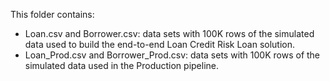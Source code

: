 This folder contains:
- Loan.csv and Borrower.csv: data sets with 100K rows of the simulated data used to build the end-to-end Loan Credit Risk Loan solution. 
- Loan_Prod.csv and Borrower_Prod.csv: data sets with 100K rows of the simulated data used in the Production pipeline. 
 
